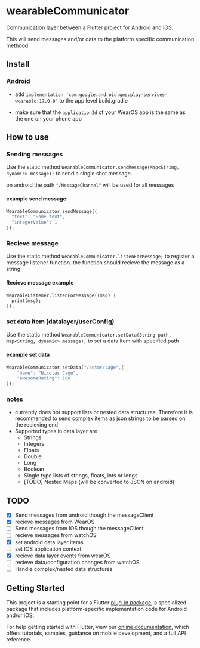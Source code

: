 # wearableCommunicator

Communication layer between a Flutter project for Android and IOS.

This will send messages and/or data to the platform specific communication methood.

## Install

### Android

* add ```implementation 'com.google.android.gms:play-services-wearable:17.0.0'``` to the app level build.gradle

* make sure that the  ```applicationId``` of your WearOS app is the same as the one on your phone app

## How to use

### Sending messages

Use the static method `WearableCommunicator.sendMessage(Map<String, dynamic> message);` to send a single shot message. 

on android the path `"/MessageChannel"` will be used for all messages

#### example send message:

```dart
WearableCommunicator.sendMessage({
  "text": "Some text",
  "integerValue": 1
});
```

### Recieve message

Use the static method `WearableCommunicator.listenForMessage;` to register a message listener function. the function should recieve the message as a string

#### Recieve message example

```dart
WearableListener.listenForMessage((msg) {
  print(msg);
});
```


### set data item (datalayer/userConfig)

Use the static method `WearableCommunicator.setData(String path, Map<String, dynamic> message);` to set a data item with specified path

#### example set data

```dart
WearableCommunicator.setData("/actor/cage",{
    "name": "Nicolas Cage",
    "awesomeRating": 100
});
```

### notes

* currently does not support lists or nested data structures. Therefore it is recommended to send complex items as json strings to be parsed on the recieving end
* Supported types in data layer are
  * Strings
  * Integers
  * Floats
  * Double
  * Long
  * Boolean
  * Single type lists of strings, floats, ints or longs
  * [TODO] Nested Maps (will be converted to JSON on android)

## TODO

* [X] Send messages from android though the messageClient
* [X] recieve messages from WearOS
* [ ] Send messages from IOS though the messageClient
* [ ] recieve messages from watchOS
* [X] set android data layer items
* [ ] set IOS application context
* [X] recieve data layer events from wearOS
* [ ] recieve data/configuration changes from watchOS
* [ ] Handle complex/nested data structures

## Getting Started

This project is a starting point for a Flutter
[plug-in package](https://flutter.dev/developing-packages/),
a specialized package that includes platform-specific implementation code for
Android and/or iOS.

For help getting started with Flutter, view our
[online documentation](https://flutter.dev/docs), which offers tutorials,
samples, guidance on mobile development, and a full API reference.
